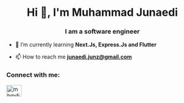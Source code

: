 <h1 align="center">Hi 👋, I'm Muhammad Junaedi</h1>
<h3 align="center">I am a software engineer</h3>

- 🌱 I’m currently learning **Next.Js, Express.Js and Flutter**

- 📫 How to reach me **junaedi.junz@gmail.com**

<h3 align="left">Connect with me:</h3>
<p align="left">
<a href="https://linkedin.com/in/mhmdjnaed" target="blank"><img align="center" src="https://raw.githubusercontent.com/rahuldkjain/github-profile-readme-generator/master/src/images/icons/Social/linked-in-alt.svg" alt="mhmdjnaed" height="30" width="40" /></a>
</p>

